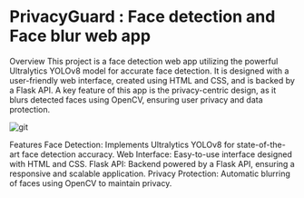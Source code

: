 # PrivacyGuard : Face detection and Face blur web app

Overview
This project is a face detection web app utilizing the powerful Ultralytics YOLOv8 model for accurate face detection. It is designed with a user-friendly web interface, created using HTML and CSS, and is backed by a Flask API. A key feature of this app is the privacy-centric design, as it blurs detected faces using OpenCV, ensuring user privacy and data protection.

![git](https://github.com/abdullah1772/Face-detection-and-blur-web-app/assets/88187437/07a89590-82ae-4954-9420-f4a68a9c5d99)


Features
Face Detection: Implements Ultralytics YOLOv8 for state-of-the-art face detection accuracy.
Web Interface: Easy-to-use interface designed with HTML and CSS.
Flask API: Backend powered by a Flask API, ensuring a responsive and scalable application.
Privacy Protection: Automatic blurring of faces using OpenCV to maintain privacy.
